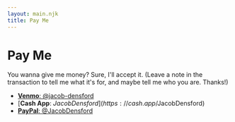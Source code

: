 ```yaml
---
layout: main.njk
title: Pay Me
---
```


# Pay Me

You wanna give me money? Sure, I'll accept it. (Leave a note in the transaction to tell me what it's for, and maybe tell me who you are. Thanks!)

- [**Venmo**: @jacob-densford](https://account.venmo.com/u/jacob-densford)
- [**Cash App**: $JacobDensford](https://cash.app/$JacobDensford)
- [**PayPal**: @JacobDensford](https://paypal.me/JacobDensford)
